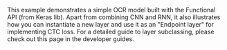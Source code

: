 This example demonstrates a simple OCR model built with the Functional API (from Keras lib). Apart from combining CNN and RNN, it also illustrates how you can instantiate a new layer and use it as an "Endpoint layer" for implementing CTC loss. For a detailed guide to layer subclassing, please check out this page in the developer guides.